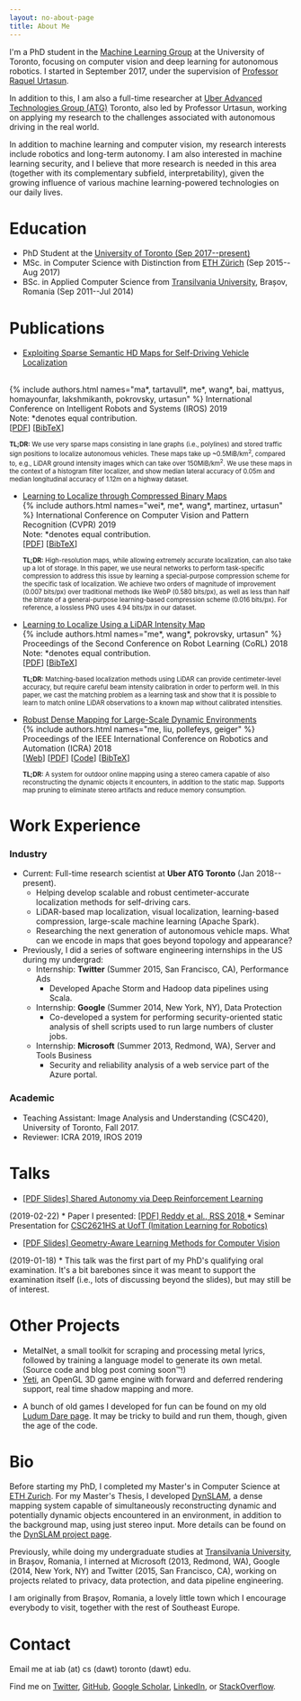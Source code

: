 ```yaml
---
layout: no-about-page
title: About Me
---
```


I'm a PhD student in the [Machine Learning
Group](http://learning.cs.toronto.edu/) at the University of Toronto,
focusing on computer vision and deep learning for
autonomous robotics.  I started in September 2017, under the supervision of
<a href="http://www.cs.toronto.edu/~urtasun">Professor Raquel Urtasun</a>.

In addition to this, I am also a full-time researcher at [Uber Advanced Technologies Group
(ATG)](https://www.uber.com/info/atg/) Toronto, also led by Professor Urtasun,
working on applying my research to the challenges associated with autonomous
driving in the real world.

In addition to machine learning and computer vision, my research interests
include robotics and long-term autonomy. I am also interested in machine
learning security, and I believe that more research is needed in this area
(together with its complementary subfield, interpretability), given the growing
influence of various machine learning-powered technologies on our daily lives.


# Education

 * PhD Student at the <a href="http://learning.cs.toronto.edu" target="_blank">University
   of Toronto (Sep 2017--present)</a>
 * MSc. in Computer Science with Distinction from 
   <a href="https://inf.ethz.ch" target="_blank">ETH Zürich</a> (Sep 2015--Aug 2017)
 * BSc. in Applied Computer Science from <a href="http://mateinfo.unitbv.ro"
   target="_blank">Transilvania University</a>, Brașov,
   Romania (Sep 2011--Jul 2014)


# Publications
 * <a href="https://arxiv.org/abs/1908.03274" target="_blank">
      Exploiting Sparse Semantic HD Maps for Self-Driving Vehicle Localization
  </a><br/>
    {% include authors.html names="ma*, tartavull*, me*, wang*, bai, mattyus, homayounfar, lakshmikanth, pokrovsky, urtasun" %}
  International Conference on Intelligent Robots and Systems (IROS) 2019
  <br/>
  Note: <span>&#42;</span>denotes equal contribution.
  <br/>
  [<a href="https://arxiv.org/abs/1908.03274" target="_blank">PDF</a>] [<a href="/assets/bib/ma-sparse-maps-iros-19.bib">BibTeX</a>]
    <p style="font-size: 80%">
      <b>TL;DR:</b> We use very sparse maps consisting in lane graphs (i.e., polylines) and stored
      traffic sign positions to localize autonomous vehicles. These maps take up ~0.5MiB/km<sup>2</sup>,
      compared to, e.g., LiDAR ground intensity images which
      can take over 150MiB/km<sup>2</sup>. We use these maps in the context of a histogram filter localizer, and show
      median lateral accuracy of 0.05m and median longitudinal accuracy of 1.12m on a highway dataset.
    </p>

 * [Learning to Localize through Compressed Binary Maps](http://openaccess.thecvf.com/content_CVPR_2019/html/Wei_Learning_to_Localize_Through_Compressed_Binary_Maps_CVPR_2019_paper.html) <br/>
    {% include authors.html names="wei*, me*, wang*, martinez, urtasun" %}
    International Conference on Computer Vision and Pattern Recognition (CVPR) 2019
    <br/>
    Note: <span>&#42;</span>denotes equal contribution.
    <br/>
     [<a href="https://1fykyq3mdn5r21tpna3wkdyi-wpengine.netdna-ssl.com/wp-content/uploads/2019/05/Learning-to-Localize-through-Compressed-Binary-Maps.pdf" target="_blank">PDF</a>] [<a href="/assets/bib/wei-binary-maps-cvpr-19.bib" target="_blank">BibTeX</a>]
    <p style="font-size: 80%">
      <!-- TODO(andreib): Use proper CSS and consider making panels collapsible. -->
      <b>TL;DR:</b> High-resolution maps, while allowing extremely accurate
      localization, can also take up a lot of storage. In this paper, we use
      neural networks to perform task-specific compression to address this 
      issue by learning a special-purpose compression scheme for the specific
      task of localization.
      We achieve two orders of magnitude of improvement (0.007 bits/px) over 
      traditional methods like WebP (0.580 bits/px), as well as less than 
      half the bitrate of a general-purpose learning-based compression scheme 
      (0.016 bits/px). For reference, a lossless PNG uses 4.94 bits/px in our
      dataset.
    </p>

 * [Learning to Localize Using a LiDAR Intensity Map](http://proceedings.mlr.press/v87/barsan18a.html) <br/>
     {% include authors.html names="me*, wang*, pokrovsky, urtasun" %}
     Proceedings of the Second Conference on Robot Learning (CoRL) 2018
     <br/>
     Note: <span>&#42;</span>denotes equal contribution.
     <br/>
     [<a href="http://proceedings.mlr.press/v87/barsan18a.html"
     target="_blank">PDF</a>] [<a
     href="/assets/bib/barsan-learning-to-localize-corl-18.bib">BibTeX</a>]
    <p style="font-size: 80%">
      <b>TL;DR:</b> Matching-based localization methods using LiDAR can provide
        centimeter-level accuracy, but require careful beam intensity
        calibration in order to perform well. In this paper, we cast the
        matching problem as a learning task and show that it is possible to
        learn to match online LiDAR observations to a known map without
        calibrated intensities.
    </p>

 * [Robust Dense Mapping for Large-Scale Dynamic Environments](/dynslam) <br/>
     {% include authors.html names="me, liu, pollefeys, geiger" %}
    Proceedings of the IEEE International Conference on Robotics and Automation (ICRA) 2018
    <br/>
    [[Web](dynslam/)]
    [<a href="assets/dynslam/BARSAN-IoanAndrei-RobustDenseMapping-ICRA-2018-CameraReady.pdf" 
        target="_blank">PDF</a>]
     [<a href="https://github.com/AndreiBarsan/DynSLAM" target="_blank">Code</a>]
     [<a href="/assets/bib/barsan-robust-dense-mapping-icra-18.bib"
         target="_blank">BibTeX</a>]
    <p style="font-size: 80%">
      <b>TL;DR:</b> A system for outdoor online mapping using a stereo camera
      capable of also reconstructing the dynamic objects it encounters, in
      addition to the static map. Supports map pruning to eliminate stereo
      artifacts and reduce memory consumption.
    </p>


# Work Experience

### Industry

 * Current: Full-time research scientist at **Uber ATG Toronto** (Jan 2018--present).
      * Helping develop scalable and robust centimeter-accurate 
        localization methods for self-driving cars.
      * LiDAR-based map localization, visual localization, learning-based
        compression, large-scale machine learning (Apache Spark).
      * Researching the next generation of autonomous vehicle maps. What can we encode in maps that goes beyond
          topology and appearance?
 * Previously, I did a series of software engineering internships in the US
     during my undergrad:
    * Internship: **Twitter** (Summer 2015, San Francisco, CA), Performance Ads
      - Developed Apache Storm and Hadoop data pipelines using Scala.
    * Internship: **Google** (Summer 2014, New York, NY), Data Protection
      - Co-developed a system for performing security-oriented static analysis
        of shell scripts used to run large numbers of cluster jobs.
    * Internship: **Microsoft** (Summer 2013, Redmond, WA), Server and Tools Business
      - Security and reliability analysis of a web service part of the Azure portal.

### Academic

 * Teaching Assistant: Image Analysis and Understanding (CSC420), University of
     Toronto, Fall 2017.
 * Reviewer: ICRA 2019, IROS 2019


# Talks
 
 * <a href="/assets/pdf/talks/BARSAN-IoanAndrei-ILW2019-Talk-SharedAutonomyViaDRL.pdf" target="_blank">
    [PDF Slides] Shared Autonomy via Deep Reinforcement Learning
  </a> (2019-02-22)
    * Paper I presented: <a href="https://arxiv.org/abs/1802.01744" target="_blank">
      [PDF] Reddy et al., RSS 2018
  </a>
    * Seminar Presentation for 
    <a href="http://www.cs.toronto.edu/~florian/courses/imitation_learning/" target="_blank">
      CSC2621HS at UofT (Imitation Learning for Robotics)
    </a>
 * <a href="/assets/pdf/talks/BARSAN-IoanAndrei-Geometry-Aware Learning Methods for Computer Vision.pdf" target="_blank">
    [PDF Slides] Geometry-Aware Learning Methods for Computer Vision
  </a> (2019-01-18)
    * This talk was the first part of my PhD's qualifying oral examination. It's a bit barebones since it was meant to
      support the examination itself (i.e., lots of discussing beyond the slides), but may still be of interest.


# Other Projects

 * MetalNet, a small toolkit for scraping and processing metal lyrics, followed
   by training a language model to generate its own metal. (Source code and blog
   post coming soon™!)
 * [Yeti](https://github.com/andreibarsan/Yeti), an OpenGL 3D game engine with
 forward and deferred rendering support, real time shadow mapping and more.
 <!-- * [µShell](https://github.com/andreibarsan/uShell), an experimental, simple, -->
 <!-- lightweight, free POSIX shell implementation written in C++ -->
 * A bunch of old games I developed for fun can be found on my old
   [Ludum Dare page](http://ludumdare.com/compo/author/andreibarsan/). It may be
   tricky to build and run them, though, given the age of the code.


# Bio

Before starting my PhD, I completed my Master's in Computer Science at [ETH
Zurich](https://www.inf.ethz.ch/).
For my Master's Thesis, I developed
<a href="https://github.com/AndreiBarsan/DynSLAM">DynSLAM</a>, a dense mapping
system capable of simultaneously reconstructing dynamic and potentially dynamic
objects encountered in an environment, in addition to the background map, using
just stereo input. More details can be found on the <a href="/dynslam">
DynSLAM project page</a>.

Previously, while doing my undergraduate studies at
<a href="https://mateinfo.unitbv.ro/">Transilvania University</a>, in Brașov, 
Romania, I interned at Microsoft (2013, Redmond, WA), Google (2014, New
York, NY) and Twitter (2015, San Francisco, CA), working on projects related to
privacy, data protection, and data pipeline engineering.

I am originally from Brașov, Romania, a lovely little town which I encourage
everybody to visit, together with the rest of Southeast Europe.


# Contact

Email me at iab (at) cs (dawt) toronto (dawt) edu.

Find me on
<a href="https://twitter.com/andreib" target="_blank">Twitter</a>,
<a href="https://github.com/AndreiBarsan" target="_blank">GitHub</a>,
<a href="https://scholar.google.com/citations?hl=en1user=nOj2GykAAAAJ"
   target="_blank">Google Scholar</a>,
<a href="https://linkedin.com/in/barsan" target="_blank">LinkedIn</a>, or
<a href="https://stackoverflow.com/users/1055295/andrei-b%C3%A2rsan"
   target="_blank">StackOverflow</a>.

